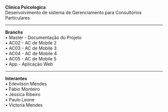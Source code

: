 <b>Clinica Psicologica</b><br>
Desenvolvimento de sistema de Gerenciamento para Consultórios Particulares

<hr>

<b>Branchs</b><br>
• Master - Documentação do Projeto<br>
• AC02 - AC de Mobile 2<br>
• AC03 - AC de Mobile 3<br>
• AC04 - AC de Mobile 4<br>
• AC05 - AC de Mobile 5<br>
• App - Aplicação Web

<hr>

<b>Interantes</b><br>
• Edevilson Mendes<br>
• Fábio Monteiro<br>
• Jéssica Ribeiro<br>
• Paulo Leone<br>
• Victoria Mendes
